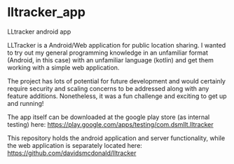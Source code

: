 # lltracker_app
LLtracker android app

LLTracker is a Android/Web application for public location sharing. I wanted to
try out my general programming knowledge in an unfamiliar format (Android, in
this case) with an unfamiliar language (kotlin) and get them working with a
simple web application.

The project has lots of potential for future development and would certainly
require security and scaling concerns to be addressed along with any feature
additions. Nonetheless, it was a fun challenge and exciting to get up and
running!

The app itself can be downloaded at the google play store (as internal testing) here: https://play.google.com/apps/testing/com.dsmllt.lltracker

This repository holds the android application and server functionality, while the web 
application is separately located here: https://github.com/davidsmcdonald/lltracker
